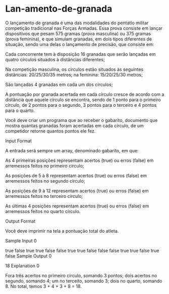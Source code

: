 # Lan-amento-de-granada
O lançamento de granada é uma das modalidades do pentatlo militar
competição tradicional nas Forças Armadas. Essa prova consiste em lançar dispositivos que pesam 575 gramas (prova masculina) ou 375 gramas (prova feminina), e que simulam granadas, em dois tipos diferentes de situação, sendo uma delas o lançamento de precisão, que consiste em:

Cada concorrente tem à disposição 16 granadas que serão lançadas em quatro círculos situados à distâncias diferentes;

Na competição masculina, os círculos estão situados às seguintes distâncias: 20/25/30/35 metros; na feminina: 15/20/25/30 metros;

São lançadas 4 granadas em cada um dos círculos;

A pontuação por granada acertada em cada círculo cresce de acordo com a distância que aquele círculo se encontra, sendo de 1 ponto para o primeiro círculo, de 2 pontos para o segundo, 3 pontos para o terceiro e 4 pontos para o quarto.

Você deve criar um programa que ao receber o gabarito, documento que mostra quantas granadas foram acertadas em cada círculo, de um competidor retorne quantos pontos ele fez.

Input Format

A entrada será sempre um array, denominado gabarito, em que:

As 4 primeiras posições representam acertos (true) ou erros (false) em arremessos feitos no primeiro círculo;

As posições de 5 à 8 representam acertos (true) ou erros (false) em arremessos feitos no segundo círculo;

As posições de 9 à 12 representam acertos (true) ou erros (false) em arremessos feitos no terceiro círculo;

As últimas 4 posições representam acertos (true) ou erros (false) em arremessos feitos no quarto círculo.

Output Format

Você deve imprimir na tela a pontuação total do atleta.

Sample Input 0

true false true true
false false true true
false false false true
true false true false
Sample Output 0

18
Explanation 0

Fora três acertos no primeiro círculo, somando 3 pontos; dois acertos no segundo, somando 4; um no terceito, somando 3; dois no quarto, somando 8. No total, temos 3 + 4 + 3 + 8 = 18.
